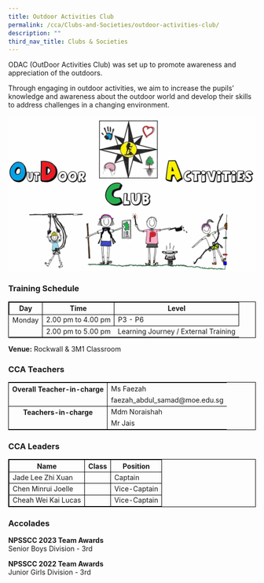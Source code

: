 ```yaml
---
title: Outdoor Activities Club
permalink: /cca/Clubs-and-Societies/outdoor-activities-club/
description: ""
third_nav_title: Clubs & Societies
---
```

ODAC (OutDoor Activities Club) was set up to promote awareness and appreciation of the outdoors. 

Through engaging in outdoor activities, we aim to increase the pupils’ knowledge and awareness about the outdoor world and develop their skills to address challenges in a changing environment. 
<br><br>
![](/images/ODAC_website_logo_with_color.jpg)




### Training Schedule

<table style="border-collapse: collapse; border: 1px solid black;">
  <thead>
    <tr>
      <th style="border: 1px solid black;">Day</th>
      <th style="border: 1px solid black;">Time</th>
      <th style="border: 1px solid black;">Level</th>
    </tr>
  </thead>
  <tbody>
    <tr>
      <td style="border: none;">Monday</td>
      <td style="border: 1px solid black;">2.00 pm to 4.00 pm</td>
      <td style="border: 1px solid black;">P3 - P6</td>
			</tr>
		    <tr>
      <td style="border: none; border-right: 1px solid black">
      </td><td style="border: none;">2.00 pm to 5.00 pm </td>
		 <td style="borderborder: 1px solid black;">Learning Journey / External Training</td>
			</tr>
		

  </tbody>
</table>


**Venue:**
Rockwall &amp; 3M1 Classroom

### CCA Teachers

<table style="border-collapse: collapse; border: 1px solid black;">
  <tbody>
    <tr>
      <th style="border: none; border-right: 1px solid black">Overall Teacher-in-charge
      </th><td style="border: none;">Ms Faezah</td>
		 </tr>
    <tr>
      <td style="border-bottom: 1px solid black; border-right: 1px solid black"></td>
      <td style="border-bottom: 1px solid black;">faezah_abdul_samad@moe.edu.sg</td>
    </tr>
    <tr>
      <th style="border: none; border-right: 1px solid black">Teachers-in-charge
      </th><td style="border: none;">Mdm Noraishah</td>
    </tr>
    <tr>
      <td style="border: none;border-right: 1px solid black"></td>
      <td style="border: none;">Mr Jais</td>
        </tr>
  </tbody>
</table>

### CCA Leaders

<table style="border-collapse: collapse; border: 1px solid black;">
  <thead>
    <tr>
      <th style="border: 1px solid black;">Name</th>
      <th style="border: 1px solid black;">Class</th>
      <th style="border: 1px solid black;">Position</th>
    </tr>
  </thead>
  <tbody>
    <tr>
      <td style="border: 1px solid black;">Jade Lee Zhi Xuan</td>
      <td style="border: 1px solid black;"></td>
      <td style="border: 1px solid black;">Captain</td>
    </tr>
    <tr>
      <td style="border: 1px solid black;">Chen Minrui Joelle</td>
      <td style="border: 1px solid black;"></td>
      <td style="border: 1px solid black;">Vice-Captain</td>
    </tr>
		  <tr>
      <td style="border: 1px solid black;">Cheah Wei Kai Lucas</td>
      <td style="border: 1px solid black;"></td>
      <td style="border: 1px solid black;">Vice-Captain</td>
    </tr>
  </tbody>
</table>


### Accolades 

**NPSSCC 2023 Team Awards**  <br>
Senior Boys Division - 3rd

**NPSSCC 2022 Team Awards**  <br>
Junior Girls Division - 3rd